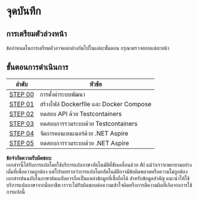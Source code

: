 # จุดบันทึก

## การเตรียมตัวล่วงหน้า

ข้อกำหนดในการเตรียมตัวอาจแตกต่างกันไปในแต่ละขั้นตอน กรุณาตรวจสอบแต่ละหน้า

## ขั้นตอนการดำเนินการ

| ลำดับ               | หัวข้อ                                         |
|----------------------|------------------------------------------------|
| [STEP 00](../../../save-points/step-00) | การตั้งค่าระบบพัฒนา                           |
| [STEP 01](../../../save-points/step-01) | สร้างไฟล์ Dockerfile และ Docker Compose        |
| [STEP 02](../../../save-points/step-02) | ทดสอบ API ด้วย Testcontainers                  |
| [STEP 03](../../../save-points/step-03) | ทดสอบการรวมระบบด้วย Testcontainers            |
| [STEP 04](../../../save-points/step-04) | จัดการคอนเทนเนอร์ด้วย .NET Aspire            |
| [STEP 05](../../../save-points/step-05) | ทดสอบการรวมระบบด้วย .NET Aspire               |

**ข้อจำกัดความรับผิดชอบ**:  
เอกสารนี้ได้รับการแปลโดยใช้บริการแปลภาษาอัตโนมัติที่ขับเคลื่อนด้วย AI แม้ว่าเราจะพยายามอย่างเต็มที่เพื่อความถูกต้อง แต่โปรดทราบว่าการแปลโดยอัตโนมัติอาจมีข้อผิดพลาดหรือความไม่ถูกต้อง เอกสารต้นฉบับในภาษาต้นฉบับควรถือเป็นแหล่งข้อมูลที่เชื่อถือได้ สำหรับข้อมูลสำคัญ แนะนำให้ใช้บริการแปลภาษาจากมืออาชีพ เราจะไม่รับผิดชอบต่อความเข้าใจผิดหรือการตีความผิดที่เกิดจากการใช้การแปลนี้